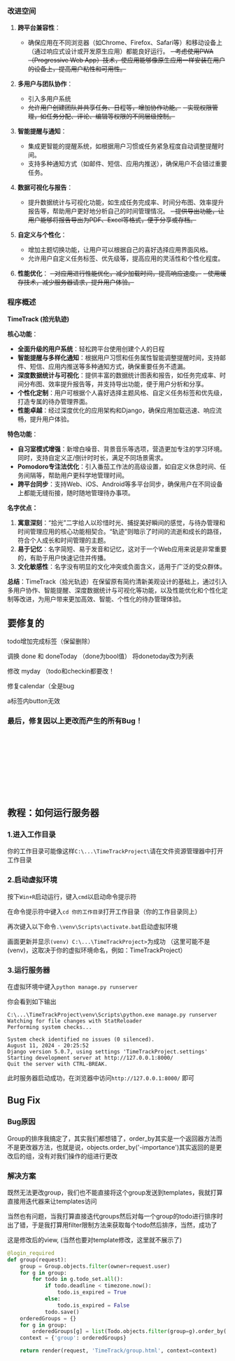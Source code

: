 ### 改进空间

1. **跨平台兼容性**：
    - 确保应用在不同浏览器（如Chrome、Firefox、Safari等）和移动设备上（通过响应式设计或开发原生应用）都能良好运行。
      ~~- 考虑使用PWA（Progressive Web App）技术，使应用能够像原生应用一样安装在用户的设备上，提高用户粘性和可用性。~~

2. **多用户与团队协作**：
    - 引入多用户系统
    - ~~允许用户创建团队并共享任务、日程等，增加协作功能。~~
      ~~- 实现权限管理，如任务分配、评论、编辑等权限的不同层级控制。~~

3. **智能提醒与通知**：
    - 集成更智能的提醒系统，如根据用户习惯或任务紧急程度自动调整提醒时间。
    - 支持多种通知方式（如邮件、短信、应用内推送），确保用户不会错过重要任务。

4. **数据可视化与报告**：
    - 提升数据统计与可视化功能，如生成任务完成率、时间分布图、效率提升报告等，帮助用户更好地分析自己的时间管理情况。
      ~~- 提供导出功能，让用户能够将报告导出为PDF、Excel等格式，便于分享或存档。~~

5. **自定义与个性化**：
    - 增加主题切换功能，让用户可以根据自己的喜好选择应用界面风格。
    - 允许用户自定义任务标签、优先级等，提高应用的灵活性和个性化程度。

6. **性能优化**：
   ~~- 对应用进行性能优化，减少加载时间，提高响应速度。~~
   ~~- 使用缓存技术，减少服务器请求，提升用户体验。~~

### 程序概述

**TimeTrack (拾光轨迹)**

**核心功能**：

- **全面升级的用户系统**：轻松跨平台使用创建个人的日程
- **智能提醒与多样化通知**：根据用户习惯和任务属性智能调整提醒时间，支持邮件、短信、应用内推送等多种通知方式，确保重要任务不遗漏。
- **深度数据统计与可视化**：提供丰富的数据统计图表和报告，如任务完成率、时间分布图、效率提升报告等，并支持导出功能，便于用户分析和分享。
- **个性化定制**：用户可根据个人喜好选择主题风格、自定义任务标签和优先级，打造专属的待办管理界面。
- **性能卓越**：经过深度优化的应用架构和Django，确保应用加载迅速、响应流畅，提升用户体验。

**特色功能**：

- **自习室模式增强**：新增白噪音、背景音乐等选项，营造更加专注的学习环境。同时，支持自定义正/倒计时时长，满足不同场景需求。
- **Pomodoro专注法优化**：引入番茄工作法的高级设置，如自定义休息时间、任务间隔等，帮助用户更科学地管理时间。
- **跨平台同步**：支持Web、iOS、Android等多平台同步，确保用户在不同设备上都能无缝衔接，随时随地管理待办事项。

**名字优点：**

1. **寓意深刻**：“拾光”二字给人以珍惜时光、捕捉美好瞬间的感觉，与待办管理和时间管理应用的核心功能相契合。“轨迹”则暗示了时间的流逝和成长的路径，符合个人成长和时间管理的主题。
2. **易于记忆**：名字简短、易于发音和记忆，这对于一个Web应用来说是非常重要的，有助于用户快速记住并传播。
3. **文化敏感性**：名字没有明显的文化冲突或负面含义，适用于广泛的受众群体。

**总结**：TimeTrack（拾光轨迹）在保留原有简约清新美观设计的基础上，通过引入多用户协作、智能提醒、深度数据统计与可视化等功能，以及性能优化和个性化定制等改进，为用户带来更加高效、智能、个性化的待办管理体验。


## 要修复的
todo增加完成标签（保留删除）

调换 done 和 doneToday （done为bool值） 将donetoday改为列表

修改 myday （todo和checkin都要改！

修复calendar（全是bug

a标签内button无效

### 最后，修复因以上更改而产生的所有Bug！

<br><br><br><br><br><br><br><br>

## 教程：如何运行服务器

### 1.进入工作目录

你的工作目录可能像这样```C:\...\TimeTrackProject\```请在文件资源管理器中打开工作目录

### 2.启动虚拟环境

按下```Win+R```启动运行，键入`cmd`以启动命令提示符

在命令提示符中键入`cd 你的工作目录`打开工作目录（你的工作目录同上）

再次键入以下命令`.\venv\Scripts\activate.bat`启动虚拟环境

画面更新并显示`(venv) C:\...\TimeTrackProject>`为成功 （这里可能不是(venv)，这取决于你的虚拟环境命名，例如：TimeTrackProject）

### 3.运行服务器

在虚拟环境中键入`python manage.py runserver`

你会看到如下输出
```shell
C:\...\TimeTrackProject\venv\Scripts\python.exe manage.py runserver 
Watching for file changes with StatReloader
Performing system checks...

System check identified no issues (0 silenced).
August 11, 2024 - 20:25:52
Django version 5.0.7, using settings 'TimeTrackProject.settings'
Starting development server at http://127.0.0.1:8000/
Quit the server with CTRL-BREAK.
```

此时服务器启动成功，在浏览器中访问`http://127.0.0.1:8000/` 即可

## Bug Fix

### Bug原因

Group的排序我搞定了，其实我们都想错了，order_by其实是一个返回器方法而不是更改器方法，也就是说，objects.order_by('-importance')其实返回的是更改后的组，没有对我们操作的组进行更改

### 解决方案

既然无法更改group，我们也不能直接将这个group发送到templates，我就打算直接用迭代器来让templates访问

当然也有问题，当我打算直接迭代groups然后对每一个group的todo进行排序时出了错，于是我打算用filter限制方法来获取每个todo然后排序，当然，成功了

这是修改后的view, (当然也要对template修改，这里就不展示了)

```python
@login_required
def group(request):
    group = Group.objects.filter(owner=request.user)
    for g in group:
        for todo in g.todo_set.all():
            if todo.deadline < timezone.now():
                todo.is_expired = True
            else:
                todo.is_expired = False
            todo.save()
    orderedGroups = {}
    for g in group:
        orderedGroups[g] = list(Todo.objects.filter(group=g).order_by('-importance'))
    context = {'group': orderedGroups}

    return render(request, 'TimeTrack/group.html', context=context)
```
